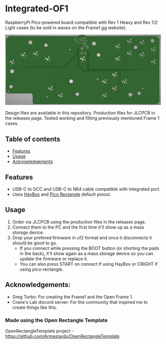# Integrated-OF1
RaspberryPi Pico-powered board compatible with Rev 1 Heavy and Rev 1/2 Light cases (to be sold in waves on the Frame1.gg website).
  
<p align="center">
  <img src="https://github.com/Armastardo/Integrated-OF1/blob/main/Pictures/Render.png?raw=true" />
</p>

Design files are available in this repository. Production files for JLCPCB in the releases page. Tested working and fitting previously mentioned Frame 1 cases.

## Table of contents
* [Features](#features)
* [Usage](#usage)
* [Acknowledgements](#acknowledgements)

## Features
- USB-C to GCC and USB-C to N64 cable compatible with integrated port.
- Uses [HayBox](https://github.com/JonnyHaystack/HayBox) and [Pico Rectangle](https://github.com/JulienBernard3383279/pico-rectangle) default pinout.

## Usage
1. Order via JLCPCB using the production files in the releases page.
2. Connect them to the PC and the first time it'll show up as a mass storage device.
3. Drop your prefered firmware in uf2 format and once it disconnects it should be good to go.
	- If you connect while pressing the BOOT button (or shorting the pads in the back), it'll show again as a mass storage device so you can update the firmware or replace it.
	- You can also press START on connect if using HayBox or CRIGHT if using pico-rectangle.

## Acknowledgements:
- Greg Turbo: For creating the Frame1 and the Open Frame 1.
- Crane's Lab discord server: For the community that inspired me to create things like this.

### Made using the Open Rectangle Template
OpenRectangleTemplate project - https://github.com/Armastardo/OpenRectangleTemplate
